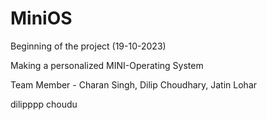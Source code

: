 # MiniOS

Beginning of the project (19-10-2023)

Making a personalized MINI-Operating System

Team Member - Charan Singh, Dilip Choudhary, Jatin Lohar

dilipppp choudu